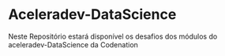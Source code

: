 # Aceleradev-DataScience

Neste Repositório estará disponível os desafios dos módulos do aceleradev-DataScience da Codenation
